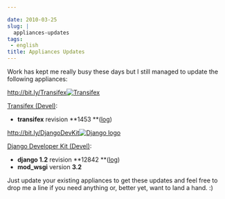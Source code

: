 ```yaml
---

date: 2010-03-25
slug: |
  appliances-updates
tags:
 - english
title: Appliances Updates
---
```


Work has kept me really busy these days but I still managed to update
the following appliances:

<http://bit.ly/Transifex>[![Transifex](http://www.ogmaciel.com/wp-content/uploads/2010/03/tx-logo.png)](http://www.ogmaciel.com/wp-content/uploads/2010/03/tx-logo.png)

[Transifex (Devel)](http://bit.ly/Transifex):

-   **transifex** revision
    **1453 **([log](http://code.transifex.org/index.cgi/mainline/shortlog))

<http://bit.ly/DjangoDevKit>[![Django
logo](http://www.ogmaciel.com/wp-content/uploads/2010/03/django-logo-negative-300x136.png)](http://www.ogmaciel.com/wp-content/uploads/2010/03/django-logo-negative.png)

[Django Developer Kit (Devel)](http://bit.ly/DjangoDevKit):

-   **django 1.2** revision
    **12842 **([log](http://code.djangoproject.com/log/django/trunk))
-   **mod_wsgi** version **3.2**

Just update your existing appliances to get these updates and feel free
to drop me a line if you need anything or, better yet, want to land a
hand. :)
